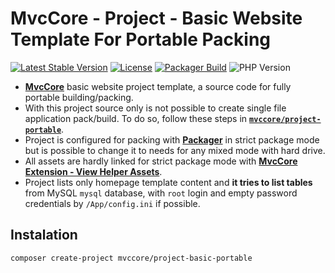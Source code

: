 # MvcCore - Project - Basic Website Template For Portable Packing

[![Latest Stable Version](https://img.shields.io/badge/Stable-v5.2.0-brightgreen.svg?style=plastic)](https://github.com/mvccore/project-basic-portable/releases)
[![License](https://img.shields.io/badge/License-BSD%203-brightgreen.svg?style=plastic)](https://mvccore.github.io/docs/mvccore/5.0.0/LICENSE.md)
[![Packager Build](https://img.shields.io/badge/Packager%20Build-passing-brightgreen.svg?style=plastic)](https://github.com/mvccore/packager)
![PHP Version](https://img.shields.io/badge/PHP->=5.4-brightgreen.svg?style=plastic)

- [**MvcCore**](https://github.com/mvccore/mvccore) basic website project template, a source code for fully portable building/packing.
- With this project source only is not possible to create single file application pack/build. To do so, follow these steps in [**`mvccore/project-portable`**](https://github.com/mvccore/project-portable#user-content-instalation).
- Project is configured for packing with [**Packager**](https://github.com/mvccore/packager) in strict package mode but is possible to change it to needs for any mixed mode with hard drive.
- All assets are hardly linked for strict package mode with [**MvcCore Extension - View Helper Assets**](https://github.com/mvccore/ext-view-helper-assets).
- Project lists only homepage template content and **it tries to list tables** from MySQL `mysql` database, with `root` login and empty password credentials by `/App/config.ini` if possible.

## Instalation
```shell
composer create-project mvccore/project-basic-portable
```
